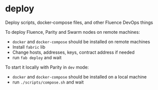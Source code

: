 # deploy
Deploy scripts, docker-compose files, and other Fluence DevOps things


To deploy Fluence, Parity and Swarm nodes on remote machines:
- `docker` and `docker-compose` should be installed on remote machines
- Install `fabric` lib
- Change hosts, addresses, keys, contract address if needed
- run `fab deploy` and wait

To start it locally with Parity in `dev` mode:
- `docker` and `docker-compose` should be installed on a local machine
- run `./scripts/compose.sh` and wait
 